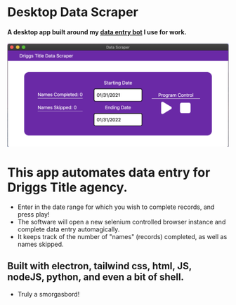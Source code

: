 # Desktop Data Scraper

#### A desktop app built around my [data entry bot](https://github.com/Trevin-Small/Data-Scraper-V2) I use for work.

![Desktop App](https://github.com/Trevin-Small/Desktop-Data-Scraper/blob/master/app_screenshot.png)

# This app automates data entry for Driggs Title agency.
- Enter in the date range for which you wish to complete records, and press play!
-  The software will open a new selenium controlled browser instance and complete data entry automagically.
- It keeps track of the number of "names" (records) completed, as well as names skipped.

## Built with electron, tailwind css, html, JS, nodeJS, python, and even a bit of shell.
- Truly a smorgasbord!
